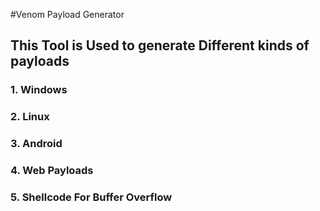 #Venom Payload Generator

## This Tool is Used to generate Different kinds of payloads 
### 1. Windows 
### 2. Linux
### 3. Android
### 4. Web Payloads
### 5. Shellcode For Buffer Overflow
